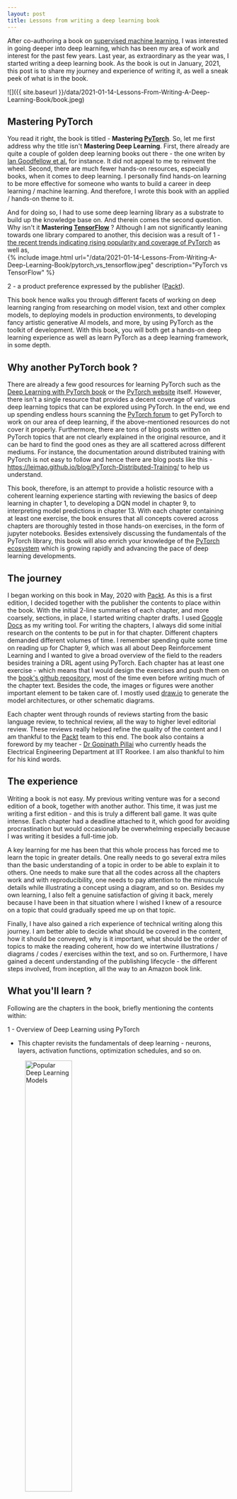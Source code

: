 ```yaml
---
layout: post
title: Lessons from writing a deep learning book
---
```


After co-authoring a book on [supervised machine learning](https://datashines.github.io/My-First-Book/), 
I was interested in going deeper into deep learning, which has been my area of work and interest for the past few years. 
Last year, as extraordinary as the year was, I started writing a deep learning book. As the book is out in January, 2021, this
post is to share my journey and experience of writing it, as well a sneak peek of what is in the book.

![]({{ site.baseurl }}/data/2021-01-14-Lessons-From-Writing-A-Deep-Learning-Book/book.jpeg)


##  Mastering PyTorch

You read it right, the book is titled - **Mastering [PyTorch](https://pytorch.org/)**. So, let me first address why the title isn't **Mastering Deep Learning**.
First, there already are quite a couple of golden deep learning books out there - the one writen by [Ian Goodfellow et al.](https://www.deeplearningbook.org/) 
for instance. It did not appeal to me to reinvent the wheel. Second, there are much fewer hands-on resources, especially books, when it comes to deep
learning. I personally find hands-on learning to be more effective for someone who wants to build a career in deep learning / machine learning. And therefore, 
I wrote this book with an applied / hands-on theme to it. 

And for doing so, I had to use some deep learning library as a substrate to build up the 
knowledge base on. And therein comes the second question. Why isn't it **Mastering [TensorFlow](https://www.tensorflow.org/)** ? Although I am not significantly leaning towards one library 
compared to another, this decision was a result of 1 - [the recent trends indicating rising popularity and coverage of PyTorch](https://www.linkedin.com/posts/yann-lecun-0b999_tensorflow-pytorch-ai-activity-6683087808535523328-SrC_/?_l=en_US) as well as,
<br>
{% include image.html url="/data/2021-01-14-Lessons-From-Writing-A-Deep-Learning-Book/pytorch_vs_tensorflow.jpeg" description="PyTorch vs TensorFlow" %}
<br>

2 - a product preference expressed by the publisher ([Packt](https://www.packtpub.com/)).

This book hence walks you through different facets of working on deep learning ranging from researching on model vision, text and other complex models, to 
deploying models in production environments, to developing fancy artistic generative AI models, and more, by using PyTorch as the toolkit of development. With this
book, you will both get a hands-on deep learning experience as well as learn PyTorch as a deep learning framework, in some depth. 

 
## Why another PyTorch book ?

There are already a few good resources for learning PyTorch such as the [Deep Learning with PyTorch book](https://www.amazon.co.uk/Deep-Learning-Pytorch-Eli-Stevens/dp/1617295264)
or the [PyTorch website](https://pytorch.org/tutorials/) itself. However, there isn't a single resource that provides a decent coverage of various deep learning topics that can 
be explored using PyTorch. In the end, we end up spending endless hours scanning the [PyTorch forum](https://discuss.pytorch.org/) to get PyTorch to work on our area of deep learning, 
if the above-mentioned resources do not cover it properly. Furthermore, there are tons of blog posts written on PyTorch topics that are not clearly explained in the original resource, and it
can be hard to find the good ones as they are all scattered across different mediums. For instance, the documentation around distributed training with PyTorch is not easy to follow and 
hence there are blog posts like this - https://leimao.github.io/blog/PyTorch-Distributed-Training/ to help us understand.

This book, therefore, is an attempt to provide a holistic resource with a coherent learning experience starting with reviewing the basics of 
deep learning in chapter 1, to developing a DQN model in chapter 9, to interpreting model predictions in chapter 13. With each chapter containing at least 
one exercise, the book ensures that all concepts covered across chapters are thoroughly tested in those hands-on exercises, in the form of jupyter notebooks. 
Besides extensively discussing the fundamentals of the PyTorch library, this book will also enrich your knowledge of the [PyTorch ecosystem](https://pytorch.org/ecosystem/) which is growing rapidly and advancing the pace of 
deep learning developments. 

## The journey 

I began working on this book in May, 2020 with [Packt](https://www.packtpub.com/). As this is a first edition, I decided 
together with the publisher the contents to place within the book. With the initial 2-line summaries of each chapter, and 
more coarsely, sections, in place, I started writing chapter drafts. I used [Google Docs](https://docs.google.com/document/u/0/) 
as my writing tool.
For writing the chapters, I always did some initial research on the contents to be put in for that chapter. Different chapters 
demanded different volumes of time. I remember spending quite some time on reading up for Chapter 9, which was all about Deep Reinforcement Learning
and I wanted to give a broad overview of the field to the readers besides training a DRL agent using PyTorch.
Each chapter has at least one exercise - which means that I would design the exercises and push them on the 
[book's github repository](https://github.com/PacktPublishing/Mastering-PyTorch),
most of the time even before writing much of the chapter text. Besides the code, the images or figures were another important 
element to be taken care of. I mostly used [draw.io](https://app.diagrams.net/) to generate the model architectures, or other schematic diagrams.

Each chapter went through rounds of reviews starting from the basic language review, to technical review, all the way 
to higher level editorial review. These reviews really helped refine the quality of the content and I am thankful to 
the [Packt](https://www.packtpub.com/) team to this end. The book also contains a foreword by my teacher - [Dr Gopinath Pillai](https://www.iitr.ac.in/~EE/gnathfee) 
who currently heads the Electrical Engineering Department at IIT Roorkee. I am also thankful to him for his kind words.


## The experience

Writing a book is not easy. My previous writing venture was for a second edition of a book, together with another author. 
This time, it was just me writing a first edition - and this is truly a different ball game. It was quite intense. Each chapter
had a deadline attached to it, which good for avoiding procrastination but would occasionally be overwhelming especially because
I was writing it besides a full-time job.

A key learning for me has been that this whole process has forced me to learn the topic in greater details. One really needs to
go several extra miles than the basic understanding of a topic in order to be able to explain it to others. One needs to make 
sure that all the codes across all the chapters work and with reproducibility, one needs to pay attention to the minuscule details while
 illustrating a concept using a diagram, and so on. Besides my own 
learning, I also felt a genuine satisfaction of giving it back, merely because I have been in that situation where I wished I 
knew of a resource on a topic that could gradually speed me up on that topic. 

Finally, I have also gained a rich experience of technical writing along this journey. I am better able to decide what should be 
covered in the content, how it should be conveyed, why is it important, what should be the order of topics to make the reading coherent,
how do we intertwine illustrations / diagrams / codes / exercises within the text, and so on. Furthermore, I have gained 
a decent understanding of the publishing lifecycle - the different steps involved, from inception, all the way to an Amazon book link.  


## What you'll learn ?

Following are the chapters in the book, briefly mentioning the contents within:

1 - Overview of Deep Learning using PyTorch 
* This chapter revisits the fundamentals of deep learning - neurons, layers, activation functions, optimization schedules, and so on.
<p style="text-align:center;">
 <figure>
  <img src="{{site.url}}/data/2021-01-14-Lessons-From-Writing-A-Deep-Learning-Book/ch1.png" alt="Popular Deep Learning Models" width="50%"/>
  <figcaption><i>Popular Deep Learning Models</i></figcaption>
</figure> 
</p>
* This chapter simultaneously also recaps the basics of PyTorch - tensor, torch modules, torch functions, etc.

2 - Combining CNNs and LSTMs
* You will learn to build an image caption generator which is a combination of CNN and LSTM models.
{% include image.html url="/data/2021-01-14-Lessons-From-Writing-A-Deep-Learning-Book/ch2.png" description="Image Captioning Model" %}
* This chapter 
is meant to build the momentum to gear up for the next chapters which extensively cover various neural architectures.

3 - Deep CNN Architectures
* One of the biggest chapters of the book, it covers a vast range of CNN model architectures ever since they were invented - 
starting from LeNet all the way to EfficientNets, with a focus on image classification for the exercises.
{% include image.html url="/data/2021-01-14-Lessons-From-Writing-A-Deep-Learning-Book/ch3.png" description="Convolutional Architecture Evolution" %} 


4 - Deep Recurrent Model Architectures
* Similar to the previous chapter, this one walks through the evolution of recurrent architectures, starting from vanilla RNNs,
to LSTMs, GRUs and beyond.
{% include image.html url="/data/2021-01-14-Lessons-From-Writing-A-Deep-Learning-Book/ch4.jpg" description="LSTM Cell Architecture" %}
* You will also learn to train sentiment detection RNN and LSTM models using PyTorch along the way.

5 - Hybrid Advanced Models
* This chapter is a conclusion to the discussion of model architectures. It picks up from where we end in chapter 3 and chapter 4.
{% include image.html url="/data/2021-01-14-Lessons-From-Writing-A-Deep-Learning-Book/ch5.png" description="Transformer Architecture" %}
* Continuing from chapter 4, we discuss transformers which have essentially rendered recurrent neural networks redundant. And 
resuming from the neural architecture search (NAS) discussions at the end of chapter 4, we discuss RandWireNNs which is a well known NAS approach. 

6 - Music and Text Generation with PyTorch
* We enter into the exploration of generative artistic AI models in this chapter. First, we use the transformer model discussed in the
previous chapter to generate meaningful text. We discuss text generation strategies such as greedy search, beam search, etc.
{% include image.html url="/data/2021-01-14-Lessons-From-Writing-A-Deep-Learning-Book/ch6.png" description="Beam Search" %}
* In the second
half of the chapter, we train an AI music composer that should learn to generate Mozart-like compositions. Here is sample generated 
in the chapter exercise:
[Generated Clip](/data/2021-01-14-Lessons-From-Writing-A-Deep-Learning-Book/ch6.mp3) 

7. Neural Style Transfer
* Continuing the artistic AI theme from the previous chapter, you will learn to train an NST model which can combine 
the style of one image with the content of another. 
{% include image.html url="/data/2021-01-14-Lessons-From-Writing-A-Deep-Learning-Book/ch7.png" description="Neural Style Transfer" %}

8. Deep Convolutional GANs
* Concluding the generative models discussion, you will learn to build a DCGAN model in PyTorch on the MNIST dataset.
{% include image.html url="/data/2021-01-14-Lessons-From-Writing-A-Deep-Learning-Book/ch8.png" description="U-Net as Generator for Pix2Pix Model" %}
* As a bonus, you will also 
learn about the Pix2Pix model which is another well-known GAN model that automates image-to-image translations.

9. Deep Reinforcement Learning
* This chapter is both a vary brief overview of the field of DRL, as well as a deep dive into the world of Deep Q-learning
Networks (DQNs).
<p style="text-align:center;">
 <figure>
  <img src="{{site.url}}/data/2021-01-14-Lessons-From-Writing-A-Deep-Learning-Book/ch9.png" alt="Pong Video Game" width="50%"/>
  <figcaption><i>Pong Video Game</i></figcaption>
</figure> 
</p>
* You'll learn to train an AI video game player for the pong video game using PyTorch and gym.

10. Operationalizing PyTorch Models into Production
* In this longest and my favorite chapter, you will learn all about serving PyTorch models in production systems using
Flask, Docker, as well as using TorchServe. You will learn about the various ways of using JIT-ed PyTorch models via TorchScript.
{% include image.html url="/data/2021-01-14-Lessons-From-Writing-A-Deep-Learning-Book/ch10.png" description="Tracing versus Scripting" %}
* You will learn how to port PyTorch model into a C++ application as well as using PyTorch model in Tensorflow via the ONNX export format.
Finally, this chapter walks through the various ways of working with PyTorch in the some of the most cloud computatig platforms.    

11. Distributed Training
* This chapter focuses on demonstrating how to leverage performance gains in terms of model training time, with the help 
of distributed deep learning model training in PyTorch.
<p style="text-align:center;">
 <figure>
  <img src="{{site.url}}/data/2021-01-14-Lessons-From-Writing-A-Deep-Learning-Book/ch11.png" alt="Distributed training logs" width="50%"/>
  <figcaption><i>Distributed training logs</i></figcaption>
</figure> 
</p>

12. PyTorch and AutoML
* The NAS discussions done under chapters 3 and 5 aside, this chapter is a deep dive into the field of AutoML which covers both
NAS as well as hyperparameter search.
{% include image.html url="/data/2021-01-14-Lessons-From-Writing-A-Deep-Learning-Book/ch12.png" description="AutoPyTorch Model Architecture" %}
* You will learn how to use AutoPyTorch to perform AutoML with PyTorch as well as Optuna, which 
is a cool hyperparameter search library for PyTorch.

13. PyTorch and Explainable AI
* In this chapter, you will learn to reason the model predictions to some extent, by dissecting the trained PyTorch model.
<p style="text-align:center;">
<figure>
  <img src="{{site.url}}/data/2021-01-14-Lessons-From-Writing-A-Deep-Learning-Book/ch13.png" alt="Overlaid Integrated Gradients" width="50%"/>
  <figcaption><i>Overlaid Integrated Gradients</i></figcaption>
</figure>
</p>
* This chapter also
explores a fantastic model interpretability library called Captum, which further helps investigate the inner workings of a trained model.

14. Rapid Prototyping with PyTorch
* The final chapter of this book discusses two libraries - fast.ai and PyTorch Lightning - both of which are aimed at 
making the process of training PyTorch models faster and simpler.
<p style="text-align:center;">
<figure>
  <img src="{{site.url}}/data/2021-01-14-Lessons-From-Writing-A-Deep-Learning-Book/ch14.png" alt="fast.ai training logs" width="50%"/>
  <figcaption><i>fast.ai training logs</i></figcaption>
</figure>
</p>
* You will learn to use both of these libraries and briefly 
learn the distinct features offered by each of them. 

## Buy your copy on Amazon !

You can find the book in 
[kindle format on Amazon](https://www.amazon.com/Mastering-PyTorch-architectures-advanced-features-ebook/dp/B08NWYYLN9) 
. The book is also available on 
[Packt's own website](https://www.packtpub.com/product/mastering-pytorch/9781789614381). 
If you do read the book, please leave a review based on how you find it. I sincerely hope this book helps you in some 
way in your deep learning progression trajectory. Happy learning !


## Sneak Peek

Here is a glimpse of the book:
  
<object data="{{ site.baseurl }}/data/2021-01-14-Lessons-From-Writing-A-Deep-Learning-Book/B12158_Mastering PyTorch_eBook_15_pages.pdf" width="750px" height="750px">
    <embed src="{{ site.baseurl }}/data/2021-01-14-Lessons-From-Writing-A-Deep-Learning-Book/B12158_Mastering PyTorch_eBook_15_pages.pdf">
    </embed>
</object>
